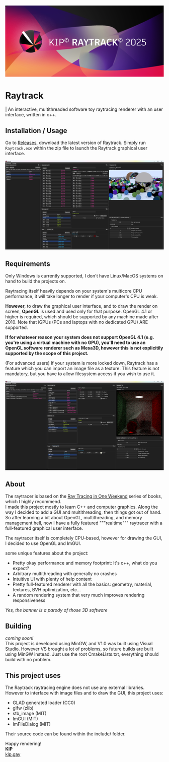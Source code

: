 ![Raytrack banner](https://github.com/KipJM/Raytrack/blob/master/promo/banner.png)
# Raytrack
| An interactive, multithreaded software toy raytracing renderer with an user interface, written in c++.

## Installation / Usage
Go to [Releases](https://github.com/KipJM/Raytrack/releases/), download the latest version of Raytrack.
Simply run `Raytrack.exe` within the zip file to launch the Raytrack graphical user interface.

![Raytrack screenshot 1](https://github.com/KipJM/Raytrack/blob/master/promo/screenshot1.png)

## Requirements
Only Windows is currently supported, I don't have Linux/MacOS systems on hand to build the projects on.  

Raytracing itself heavily depends on your system's multicore CPU performance, it will take longer to render if your computer's CPU is weak.  

**However**, to draw the graphical user interface, and to draw the render on screen, **OpenGL** is used and used only for that purpose. OpenGL 4.1 or higher is required, which should be supported by any machine made after 2010. Note that iGPUs (PCs and laptops with no dedicated GPU) ARE supported.  

**If for whatever reason your system does not support OpenGL 4.1 (e.g. you're using a virtual machine with no GPU), you'll need to use an OpenGL software renderer such as Mesa3D, however this is not explicitily supported by the scope of this project.**

(For advanced users) If your system is more locked down, Raytrack has a feature which you can import an image file as a texture. This feature is not mandatory, but you have to allow filesystem access if you wish to use it.

![Raytrack screenshot 2](https://github.com/KipJM/Raytrack/blob/master/promo/screenshot2.png)

## About
The raytracer is based on the [Ray Tracing in One Weekend](https://raytracing.github.io/) series of books, which I highly recommend.  
I made this project mostly to learn C++ and computer graphics. Along the way I decided to add a GUI and multithreading, then things got out of hand.
So after learning a bit about OpenGL, multithreading, and memory management hell, now I have a fully featured """realtime""" raytracer with a full-featured graphical user interface.

The raytracer itself is completely CPU-based, however for drawing the GUI, I decided to use OpenGL and ImGUI.

some unique features about the project:
- Pretty okay performance and memory footprint: It's c++, what do you expect?
- Arbitrary multithreading with generally no crashes
- Intuitive UI with plenty of help content
- Pretty full-featured renderer with all the basics: geometry, material, textures, BVH optimization, etc...
- A random rendering system that very much improves rendering responsiveness

*Yes, the banner is a parody of those 3D software*

## Building
*coming soon!*  
This project is developed using MinGW, and V1.0 was built using Visual Studio. However VS brought a lot of problems, so future builds are built using MinGW instead.
Just use the root CmakeLists.txt, everything should build with no problem.

## This project uses
The Raytrack raytracing engine does not use any external libraries.
However to interface with image files and to draw the GUI, this project uses:
- GLAD generated loader (CC0)
- glfw (zlib)
- stb_image (MIT)
- ImGUI (MIT)
- ImFileDialog (MIT)

Their source code can be found within the include/ folder.

Happy rendering!  
**KIP**  
[kip.gay](https://kip.gay/)
